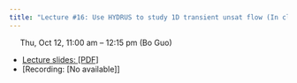 ```yaml
---
title: "Lecture #16: Use HYDRUS to study 1D transient unsat flow (In class)"
---
```


&nbsp;&nbsp;&nbsp;&nbsp;&nbsp;Thu, Oct 12, 11:00 am – 12:15 pm (Bo Guo)

- [Lecture slides: [PDF]](../assets/lecture_slides/Lecture_16_(10-17-2023).pdf) 
- [Recording: [No available]]

